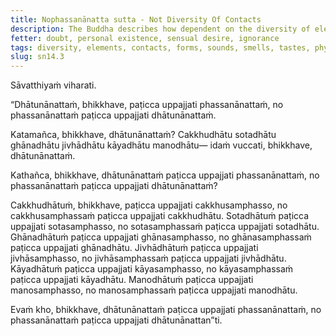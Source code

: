 ```yaml
---
title: Nophassanānatta sutta - Not Diversity Of Contacts
description: The Buddha describes how dependent on the diversity of elements, there arises a diversity of contacts, and not the other way around.
fetter: doubt, personal existence, sensual desire, ignorance
tags: diversity, elements, contacts, forms, sounds, smells, tastes, physical sensations, mental objects, form element, sound element, odor element, taste element, touch element, six sense bases, sn, sn12-21, sn14
slug: sn14.3
---
```


Sāvatthiyaṁ viharati.

“Dhātunānattaṁ, bhikkhave, paṭicca uppajjati phassanānattaṁ, no phassanānattaṁ paṭicca uppajjati dhātunānattaṁ.

Katamañca, bhikkhave, dhātunānattaṁ? Cakkhudhātu sotadhātu ghānadhātu jivhādhātu kāyadhātu manodhātu— idaṁ vuccati, bhikkhave, dhātunānattaṁ.

Kathañca, bhikkhave, dhātunānattaṁ paṭicca uppajjati phassanānattaṁ, no phassanānattaṁ paṭicca uppajjati dhātunānattaṁ?

Cakkhudhātuṁ, bhikkhave, paṭicca uppajjati cakkhusamphasso, no cakkhusamphassaṁ paṭicca uppajjati cakkhudhātu.
Sotadhātuṁ paṭicca uppajjati sotasamphasso, no sotasamphassaṁ paṭicca uppajjati sotadhātu.
Ghānadhātuṁ paṭicca uppajjati ghānasamphasso, no ghānasamphassaṁ paṭicca uppajjati ghānadhātu.
Jivhādhātuṁ paṭicca uppajjati jivhāsamphasso, no jivhāsamphassaṁ paṭicca uppajjati jivhādhātu.
Kāyadhātuṁ paṭicca uppajjati kāyasamphasso, no kāyasamphassaṁ paṭicca uppajjati kāyadhātu.
Manodhātuṁ paṭicca uppajjati manosamphasso, no manosamphassaṁ paṭicca uppajjati manodhātu.

Evaṁ kho, bhikkhave, dhātunānattaṁ paṭicca uppajjati phassanānattaṁ, no phassanānattaṁ paṭicca uppajjati dhātunānattan”ti.
